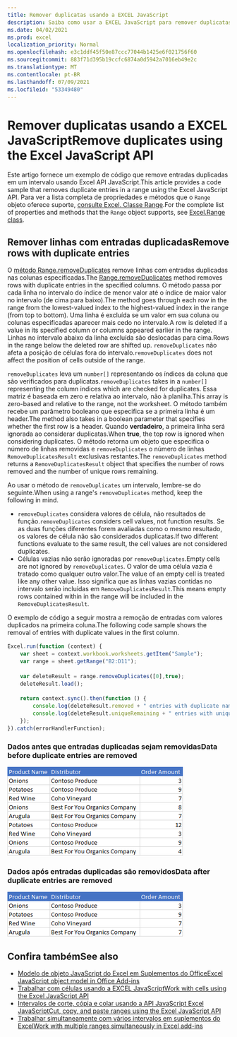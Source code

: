 ```yaml
---
title: Remover duplicatas usando a EXCEL JavaScript
description: Saiba como usar a EXCEL JavaScript para remover duplicatas.
ms.date: 04/02/2021
ms.prod: excel
localization_priority: Normal
ms.openlocfilehash: e3c1ddf45f50e87ccc77044b1425e6f021756f60
ms.sourcegitcommit: 883f71d395b19ccfc6874a0d5942a7016eb49e2c
ms.translationtype: MT
ms.contentlocale: pt-BR
ms.lasthandoff: 07/09/2021
ms.locfileid: "53349480"
---
```

# <a name="remove-duplicates-using-the-excel-javascript-api"></a><span data-ttu-id="9b575-103">Remover duplicatas usando a EXCEL JavaScript</span><span class="sxs-lookup"><span data-stu-id="9b575-103">Remove duplicates using the Excel JavaScript API</span></span>

<span data-ttu-id="9b575-104">Este artigo fornece um exemplo de código que remove entradas duplicadas em um intervalo usando Excel API JavaScript.</span><span class="sxs-lookup"><span data-stu-id="9b575-104">This article provides a code sample that removes duplicate entries in a range using the Excel JavaScript API.</span></span> <span data-ttu-id="9b575-105">Para ver a lista completa de propriedades e métodos que o `Range` objeto oferece suporte, [consulte Excel. Classe Range](/javascript/api/excel/excel.range).</span><span class="sxs-lookup"><span data-stu-id="9b575-105">For the complete list of properties and methods that the `Range` object supports, see [Excel.Range class](/javascript/api/excel/excel.range).</span></span>

## <a name="remove-rows-with-duplicate-entries"></a><span data-ttu-id="9b575-106">Remover linhas com entradas duplicadas</span><span class="sxs-lookup"><span data-stu-id="9b575-106">Remove rows with duplicate entries</span></span>

<span data-ttu-id="9b575-107">O [método Range.removeDuplicates](/javascript/api/excel/excel.range#removeduplicates-columns--includesheader-) remove linhas com entradas duplicadas nas colunas especificadas.</span><span class="sxs-lookup"><span data-stu-id="9b575-107">The [Range.removeDuplicates](/javascript/api/excel/excel.range#removeduplicates-columns--includesheader-) method removes rows with duplicate entries in the specified columns.</span></span> <span data-ttu-id="9b575-108">O método passa por cada linha no intervalo do índice de menor valor até o índice de maior valor no intervalo (de cima para baixo).</span><span class="sxs-lookup"><span data-stu-id="9b575-108">The method goes through each row in the range from the lowest-valued index to the highest-valued index in the range (from top to bottom).</span></span> <span data-ttu-id="9b575-109">Uma linha é excluída se um valor em sua coluna ou colunas especificadas aparecer mais cedo no intervalo.</span><span class="sxs-lookup"><span data-stu-id="9b575-109">A row is deleted if a value in its specified column or columns appeared earlier in the range.</span></span> <span data-ttu-id="9b575-110">Linhas no intervalo abaixo da linha excluída são deslocadas para cima.</span><span class="sxs-lookup"><span data-stu-id="9b575-110">Rows in the range below the deleted row are shifted up.</span></span> <span data-ttu-id="9b575-111">`removeDuplicates` não afeta a posição de células fora do intervalo.</span><span class="sxs-lookup"><span data-stu-id="9b575-111">`removeDuplicates` does not affect the position of cells outside of the range.</span></span>

<span data-ttu-id="9b575-112">`removeDuplicates` leva um `number[]` representando os índices da coluna que são verificados para duplicatas.</span><span class="sxs-lookup"><span data-stu-id="9b575-112">`removeDuplicates` takes in a `number[]` representing the column indices which are checked for duplicates.</span></span> <span data-ttu-id="9b575-113">Essa matriz é baseada em zero e relativa ao intervalo, não à planilha.</span><span class="sxs-lookup"><span data-stu-id="9b575-113">This array is zero-based and relative to the range, not the worksheet.</span></span> <span data-ttu-id="9b575-114">O método também recebe um parâmetro booleano que especifica se a primeira linha é um header.</span><span class="sxs-lookup"><span data-stu-id="9b575-114">The method also takes in a boolean parameter that specifies whether the first row is a header.</span></span> <span data-ttu-id="9b575-115">Quando **verdadeiro**, a primeira linha será ignorada ao considerar duplicatas.</span><span class="sxs-lookup"><span data-stu-id="9b575-115">When **true**, the top row is ignored when considering duplicates.</span></span> <span data-ttu-id="9b575-116">O método retorna um objeto que especifica o número de linhas removidas e `removeDuplicates` o número de linhas `RemoveDuplicatesResult` exclusivas restantes.</span><span class="sxs-lookup"><span data-stu-id="9b575-116">The `removeDuplicates` method returns a `RemoveDuplicatesResult` object that specifies the number of rows removed and the number of unique rows remaining.</span></span>

<span data-ttu-id="9b575-117">Ao usar o método de `removeDuplicates` um intervalo, lembre-se do seguinte.</span><span class="sxs-lookup"><span data-stu-id="9b575-117">When using a range's `removeDuplicates` method, keep the following in mind.</span></span>

- <span data-ttu-id="9b575-118">`removeDuplicates` considera valores de célula, não resultados de função.</span><span class="sxs-lookup"><span data-stu-id="9b575-118">`removeDuplicates` considers cell values, not function results.</span></span> <span data-ttu-id="9b575-119">Se as duas funções diferentes forem avaliadas como o mesmo resultado, os valores de célula não são considerados duplicatas.</span><span class="sxs-lookup"><span data-stu-id="9b575-119">If two different functions evaluate to the same result, the cell values are not considered duplicates.</span></span>
- <span data-ttu-id="9b575-120">Células vazias não serão ignoradas por `removeDuplicates`.</span><span class="sxs-lookup"><span data-stu-id="9b575-120">Empty cells are not ignored by `removeDuplicates`.</span></span> <span data-ttu-id="9b575-121">O valor de uma célula vazia é tratado como qualquer outro valor.</span><span class="sxs-lookup"><span data-stu-id="9b575-121">The value of an empty cell is treated like any other value.</span></span> <span data-ttu-id="9b575-122">Isso significa que as linhas vazias contidas no intervalo serão incluídas em `RemoveDuplicatesResult`.</span><span class="sxs-lookup"><span data-stu-id="9b575-122">This means empty rows contained within in the range will be included in the `RemoveDuplicatesResult`.</span></span>

<span data-ttu-id="9b575-123">O exemplo de código a seguir mostra a remoção de entradas com valores duplicados na primeira coluna.</span><span class="sxs-lookup"><span data-stu-id="9b575-123">The following code sample shows the removal of entries with duplicate values in the first column.</span></span>

```js
Excel.run(function (context) {
    var sheet = context.workbook.worksheets.getItem("Sample");
    var range = sheet.getRange("B2:D11");

    var deleteResult = range.removeDuplicates([0],true);
    deleteResult.load();

    return context.sync().then(function () {
        console.log(deleteResult.removed + " entries with duplicate names removed.");
        console.log(deleteResult.uniqueRemaining + " entries with unique names remain in the range.");
    });
}).catch(errorHandlerFunction);
```

### <a name="data-before-duplicate-entries-are-removed"></a><span data-ttu-id="9b575-124">Dados antes que entradas duplicadas sejam removidas</span><span class="sxs-lookup"><span data-stu-id="9b575-124">Data before duplicate entries are removed</span></span>

![Dados em Excel antes que o método remove duplicatas do intervalo tenha sido executado.](../images/excel-ranges-remove-duplicates-before.png)

### <a name="data-after-duplicate-entries-are-removed"></a><span data-ttu-id="9b575-126">Dados após entradas duplicadas são removidos</span><span class="sxs-lookup"><span data-stu-id="9b575-126">Data after duplicate entries are removed</span></span>

![Dados em Excel após a executar o método remove duplicates do intervalo.](../images/excel-ranges-remove-duplicates-after.png)

## <a name="see-also"></a><span data-ttu-id="9b575-128">Confira também</span><span class="sxs-lookup"><span data-stu-id="9b575-128">See also</span></span>

- [<span data-ttu-id="9b575-129">Modelo de objeto JavaScript do Excel em Suplementos do Office</span><span class="sxs-lookup"><span data-stu-id="9b575-129">Excel JavaScript object model in Office Add-ins</span></span>](excel-add-ins-core-concepts.md)
- [<span data-ttu-id="9b575-130">Trabalhar com células usando a EXCEL JavaScript</span><span class="sxs-lookup"><span data-stu-id="9b575-130">Work with cells using the Excel JavaScript API</span></span>](excel-add-ins-cells.md)
- [<span data-ttu-id="9b575-131">Intervalos de corte, cópia e colar usando a API JavaScript Excel JavaScript</span><span class="sxs-lookup"><span data-stu-id="9b575-131">Cut, copy, and paste ranges using the Excel JavaScript API</span></span>](excel-add-ins-ranges-cut-copy-paste.md)
- [<span data-ttu-id="9b575-132">Trabalhar simultaneamente com vários intervalos em suplementos do Excel</span><span class="sxs-lookup"><span data-stu-id="9b575-132">Work with multiple ranges simultaneously in Excel add-ins</span></span>](excel-add-ins-multiple-ranges.md)
